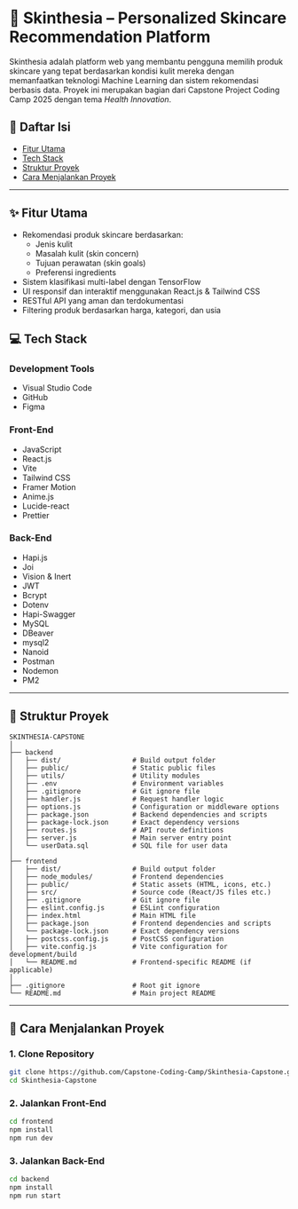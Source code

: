# 🧴 Skinthesia – Personalized Skincare Recommendation Platform
Skinthesia adalah platform web yang membantu pengguna memilih produk skincare yang tepat berdasarkan kondisi kulit mereka dengan memanfaatkan teknologi Machine Learning dan sistem rekomendasi berbasis data. Proyek ini merupakan bagian dari Capstone Project Coding Camp 2025 dengan tema *Health Innovation*.

## 📌 Daftar Isi
- [Fitur Utama](#fitur-utama)
- [Tech Stack](#tech-stack)
- [Struktur Proyek](#struktur-proyek)
- [Cara Menjalankan Proyek](#cara-menjalankan-proyek)

---

## ✨ Fitur Utama
- Rekomendasi produk skincare berdasarkan:
  - Jenis kulit
  - Masalah kulit (skin concern)
  - Tujuan perawatan (skin goals)
  - Preferensi ingredients
- Sistem klasifikasi multi-label dengan TensorFlow
- UI responsif dan interaktif menggunakan React.js & Tailwind CSS
- RESTful API yang aman dan terdokumentasi
- Filtering produk berdasarkan harga, kategori, dan usia


## 💻 Tech Stack
### Development Tools
- Visual Studio Code
- GitHub
- Figma

### Front-End
- JavaScript
- React.js
- Vite
- Tailwind CSS
- Framer Motion
- Anime.js
- Lucide-react
- Prettier

### Back-End
- Hapi.js
- Joi
- Vision & Inert
- JWT
- Bcrypt 
- Dotenv 
- Hapi-Swagger
- MySQL 
- DBeaver
- mysql2 
- Nanoid 
- Postman 
- Nodemon 
- PM2 

---
## 📁 Struktur Proyek
```
SKINTHESIA-CAPSTONE
│
├── backend
│   ├── dist/                  # Build output folder
│   ├── public/                # Static public files
│   ├── utils/                 # Utility modules
│   ├── .env                   # Environment variables
│   ├── .gitignore             # Git ignore file
│   ├── handler.js             # Request handler logic
│   ├── options.js             # Configuration or middleware options
│   ├── package.json           # Backend dependencies and scripts
│   ├── package-lock.json      # Exact dependency versions
│   ├── routes.js              # API route definitions
│   ├── server.js              # Main server entry point
│   └── userData.sql           # SQL file for user data
│
├── frontend
│   ├── dist/                  # Build output folder
│   ├── node_modules/          # Frontend dependencies
│   ├── public/                # Static assets (HTML, icons, etc.)
│   ├── src/                   # Source code (React/JS files etc.)
│   ├── .gitignore             # Git ignore file
│   ├── eslint.config.js       # ESLint configuration
│   ├── index.html             # Main HTML file
│   ├── package.json           # Frontend dependencies and scripts
│   └── package-lock.json      # Exact dependency versions
│   ├── postcss.config.js      # PostCSS configuration
│   ├── vite.config.js         # Vite configuration for development/build
│   └── README.md              # Frontend-specific README (if applicable)
│
├── .gitignore                 # Root git ignore
└── README.md                  # Main project README
```

---

## 🚀 Cara Menjalankan Proyek
### 1. Clone Repository
```bash
git clone https://github.com/Capstone-Coding-Camp/Skinthesia-Capstone.git
cd Skinthesia-Capstone
```

### 2. Jalankan Front-End
```bash
cd frontend
npm install
npm run dev
```

### 3. Jalankan Back-End
```bash
cd backend
npm install
npm run start
```

